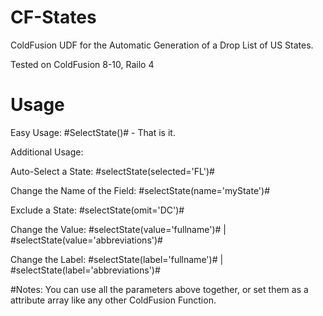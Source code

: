# CF-States
ColdFusion UDF for the Automatic Generation of a Drop List of US States.

Tested on ColdFusion 8-10, Railo 4

# Usage
Easy Usage: #SelectState()# - That is it.

Additional Usage:

Auto-Select a State:             #selectState(selected='FL')#

Change the Name of the Field:    #selectState(name='myState')#

Exclude a State:                 #selectState(omit='DC')#

Change the Value:                #selectState(value='fullname')# | #selectState(value='abbreviations')#

Change the Label:                #selectState(label='fullname')# | #selectState(label='abbreviations')#

#Notes: 
You can use all the parameters above together, or set them as a attribute array like any other ColdFusion Function.

